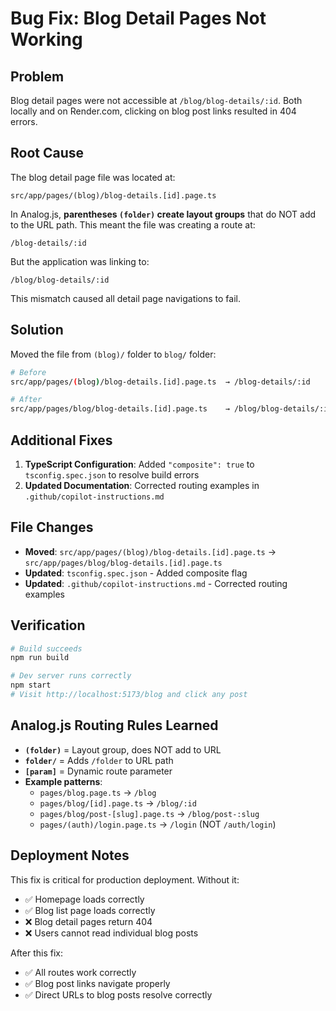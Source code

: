 # Bug Fix: Blog Detail Pages Not Working

## Problem
Blog detail pages were not accessible at `/blog/blog-details/:id`. Both locally and on Render.com, clicking on blog post links resulted in 404 errors.

## Root Cause
The blog detail page file was located at:
```
src/app/pages/(blog)/blog-details.[id].page.ts
```

In Analog.js, **parentheses `(folder)` create layout groups** that do NOT add to the URL path. This meant the file was creating a route at:
```
/blog-details/:id
```

But the application was linking to:
```
/blog/blog-details/:id
```

This mismatch caused all detail page navigations to fail.

## Solution
Moved the file from `(blog)/` folder to `blog/` folder:

```bash
# Before
src/app/pages/(blog)/blog-details.[id].page.ts  → /blog-details/:id

# After  
src/app/pages/blog/blog-details.[id].page.ts    → /blog/blog-details/:id
```

## Additional Fixes
1. **TypeScript Configuration**: Added `"composite": true` to `tsconfig.spec.json` to resolve build errors
2. **Updated Documentation**: Corrected routing examples in `.github/copilot-instructions.md`

## File Changes
- **Moved**: `src/app/pages/(blog)/blog-details.[id].page.ts` → `src/app/pages/blog/blog-details.[id].page.ts`
- **Updated**: `tsconfig.spec.json` - Added composite flag
- **Updated**: `.github/copilot-instructions.md` - Corrected routing examples

## Verification
```bash
# Build succeeds
npm run build

# Dev server runs correctly
npm start
# Visit http://localhost:5173/blog and click any post
```

## Analog.js Routing Rules Learned
- **`(folder)`** = Layout group, does NOT add to URL
- **`folder/`** = Adds `/folder` to URL path
- **`[param]`** = Dynamic route parameter
- **Example patterns**:
  - `pages/blog.page.ts` → `/blog`
  - `pages/blog/[id].page.ts` → `/blog/:id`
  - `pages/blog/post-[slug].page.ts` → `/blog/post-:slug`
  - `pages/(auth)/login.page.ts` → `/login` (NOT `/auth/login`)

## Deployment Notes
This fix is critical for production deployment. Without it:
- ✅ Homepage loads correctly
- ✅ Blog list page loads correctly  
- ❌ Blog detail pages return 404
- ❌ Users cannot read individual blog posts

After this fix:
- ✅ All routes work correctly
- ✅ Blog post links navigate properly
- ✅ Direct URLs to blog posts resolve correctly
